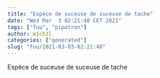 ```yaml
---
title: "Espèce de suceuse de suceuse de tache"
date: "Wed Mar  3 02:21:48 CET 2021"
tags: ["fuu", "pipotron"]
author: m1ch3l
categories: ["generated"]
slug: "fuu/2021-03-03-02:21:48"
---
```


Espèce de suceuse de suceuse de tache
